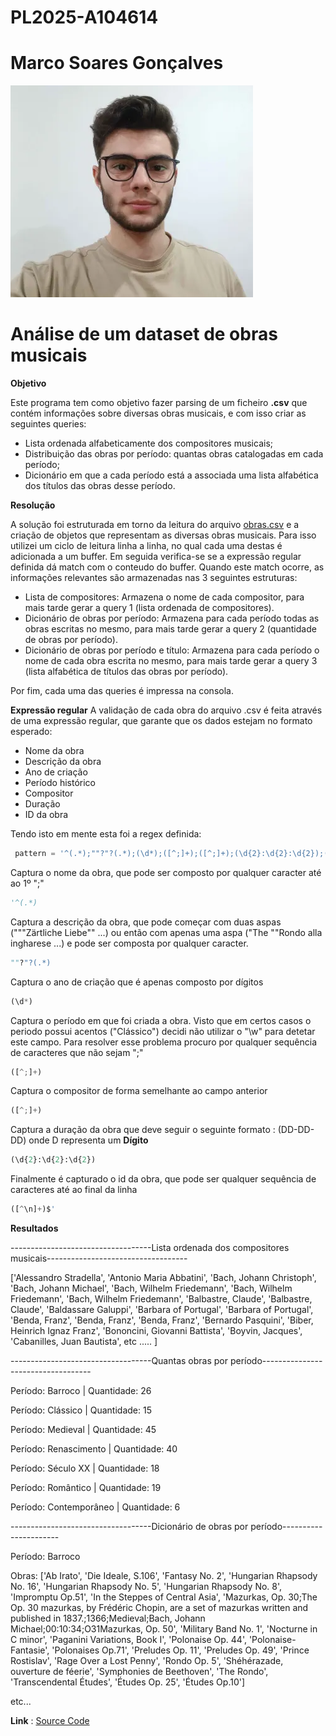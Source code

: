 # PL2025-A104614

# Marco Soares Gonçalves

![Alt text](https://github.com/MarcoGoncalves123/PL2025-A104614/blob/main/image.PNG)

# Análise de um dataset de obras musicais

**Objetivo**

Este programa tem como objetivo fazer parsing de um ficheiro **.csv** que contém informações sobre diversas obras musicais, e com isso criar as seguintes queries:
- Lista ordenada alfabeticamente dos compositores musicais;
- Distribuição das obras por período: quantas obras catalogadas em cada período;
- Dicionário em que a cada período está a associada uma lista alfabética dos títulos das obras desse período.

**Resolução** 

A solução foi estruturada em torno da leitura do arquivo [obras.csv](https://github.com/MarcoGoncalves123/PL2025-A104614/blob/main/TPC2/obras.csv) e a criação de objetos que representam as diversas obras musicais.
Para isso utilizei um ciclo de leitura linha a linha, no qual cada uma destas é adicionada a um buffer. Em seguida verifica-se se a expressão regular definida dá match com o conteudo do buffer. Quando este match ocorre,
as informações relevantes são armazenadas nas 3 seguintes estruturas:

- Lista de compositores: Armazena o nome de cada compositor, para mais tarde gerar a query 1 (lista ordenada de compositores).
- Dicionário de obras por período: Armazena para cada período todas as obras escritas no mesmo, para mais tarde gerar a query 2 (quantidade de obras por período).
- Dicionário de obras por período e título: Armazena para cada período o nome de cada obra escrita no mesmo, para mais tarde gerar a query 3 (lista alfabética de títulos das obras por período).

Por fim, cada uma das queries é impressa na consola.

**Expressão regular**
A validação de cada obra do arquivo .csv é feita através de uma expressão regular, que garante que os dados estejam no formato esperado:
- Nome da obra
- Descrição da obra
- Ano de criação
- Período histórico
- Compositor
- Duração
- ID da obra

Tendo isto em mente esta foi a regex definida:

```python
 pattern = '^(.*);""?"?(.*);(\d*);([^;]+);([^;]+);(\d{2}:\d{2}:\d{2});([^\n]+)$'
````


Captura o nome da obra, que pode ser composto por qualquer caracter até ao 1º ";"
```python
'^(.*)
````

Captura a descrição da obra, que pode começar com duas aspas ("""Zärtliche Liebe""  ...) ou então com apenas uma aspa ("The ""Rondo alla ingharese  ...) e pode ser composta por qualquer caracter.
```python
""?"?(.*)
````

Captura o ano de criação que é apenas composto por dígitos
```python
(\d*)
```

Captura o período em que foi criada a obra. Visto que em certos casos o periodo possui acentos ("Clássico") decidi não utilizar o "\w" para detetar este campo. Para resolver esse problema
procuro por qualquer sequência de caracteres que não sejam ";" 
```python
([^;]+)
````

Captura o compositor de forma semelhante ao campo anterior
```python
([^;]+)
```

Captura a duração da obra que deve seguir o seguinte formato : (DD-DD-DD) onde D representa um **Dígito**
```python
(\d{2}:\d{2}:\d{2})
```

Finalmente é capturado o id da obra, que pode ser qualquer sequência de caracteres até ao final da linha
```python
([^\n]+)$'
```



**Resultados**

-----------------------------------Lista ordenada dos compositores musicais-----------------------------------

['Alessandro Stradella', 'Antonio Maria Abbatini', 'Bach, Johann Christoph', 'Bach, Johann Michael', 'Bach, Wilhelm Friedemann', 'Bach, Wilhelm Friedemann', 'Bach, Wilhelm Friedemann',
'Balbastre, Claude', 'Balbastre, Claude', 'Baldassare Galuppi', 'Barbara of Portugal', 'Barbara of Portugal', 'Benda, Franz', 'Benda, Franz', 'Benda, Franz', 'Bernardo Pasquini', 
'Biber, Heinrich Ignaz Franz', 'Bononcini, Giovanni Battista', 'Boyvin, Jacques', 'Cabanilles, Juan Bautista', etc ..... ] 

-----------------------------------Quantas obras por período-----------------------------------

Período: Barroco | Quantidade: 26

Período: Clássico | Quantidade: 15

Período: Medieval | Quantidade: 45

Período: Renascimento | Quantidade: 40

Período: Século XX | Quantidade: 18

Período: Romântico | Quantidade: 19

Período: Contemporâneo | Quantidade: 6


-----------------------------------Dicionário de obras por período----------------------

Período: Barroco 

Obras: ['Ab Irato', 'Die Ideale, S.106', 'Fantasy No. 2', 'Hungarian Rhapsody No. 16', 
'Hungarian Rhapsody No. 5', 'Hungarian Rhapsody No. 8', 'Impromptu Op.51', 'In the Steppes of Central Asia', 
'Mazurkas, Op. 30;The Op. 30 mazurkas, by Frédéric Chopin, are a set of mazurkas written and published in 1837.;1366;Medieval;Bach, Johann Michael;00:10:34;O31Mazurkas, Op. 50', 
'Military Band No. 1', 'Nocturne in C minor', 'Paganini Variations, Book I', 'Polonaise Op. 44', 'Polonaise-Fantasie', 'Polonaises Op.71', 'Preludes Op. 11', 'Preludes Op. 49', 'Prince Rostislav', 
'Rage Over a Lost Penny', 'Rondo Op. 5', 'Shéhérazade, ouverture de féerie', 'Symphonies de Beethoven', 'The Rondo', 'Transcendental Études', 'Études Op. 25', 'Études Op.10']

etc...

**Link** : [Source Code](https://github.com/MarcoGoncalves123/PL2025-A104614/blob/main/TPC2/analise_obras.py)
    
